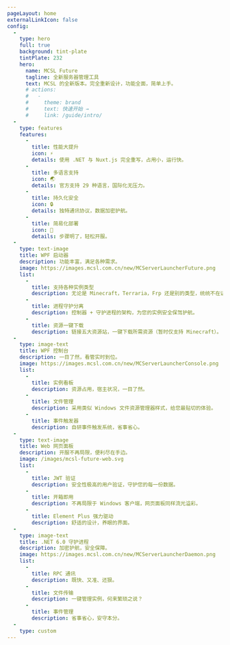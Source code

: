 ```yaml
---
pageLayout: home
externalLinkIcon: false
config:
  -
    type: hero
    full: true
    background: tint-plate
    tintPlate: 232
    hero:
      name: MCSL Future
      tagline: 全新服务器管理工具
      text: MCSL 的全新版本。完全重新设计，功能全面，简单上手。
      # actions:
      #   -
      #     theme: brand
      #     text: 快速开始 →
      #     link: /guide/intro/
  -
    type: features
    features:
      -
        title: 性能大提升
        icon: ⚡
        details: 使用 .NET 与 Nuxt.js 完全重写，占用小，运行快。
      -
        title: 多语言支持
        icon: 🌏
        details: 官方支持 29 种语言，国际化无压力。
      -
        title: 持久化安全
        icon: 🔒
        details: 独特通讯协议，数据加密护航。
      -
        title: 简易化部署
        icon: 📝
        details: 步骤明了，轻松开服。
  -
    type: text-image
    title: WPF 启动器
    description: 功能丰富，满足各种需求。
    image: https://images.mcsl.com.cn/new/MCServerLauncherFuture.png
    list:
      -
        title: 支持各种实例类型
        description: 无论是 Minecraft，Terraria，Frp 还是别的类型，统统不在话下。
      -
        title: 进程守护分离
        description: 控制器 + 守护进程的架构，为您的实例安全保驾护航。
      -
        title: 资源一键下载
        description: 链接五大资源站，一键下载所需资源（暂时仅支持 Minecraft）。
  -
    type: image-text
    title: WPF 控制台
    description: 一目了然，看管实时到位。
    image: https://images.mcsl.com.cn/new/MCServerLauncherConsole.png
    list:
      -
        title: 实例看板
        description: 资源占用，宿主状况，一目了然。
      -
        title: 文件管理
        description: 采用类似 Windows 文件资源管理器样式，给您最贴切的体验。
      -
        title: 事件触发器
        description: 自研事件触发系统，省事省心。
  -
    type: text-image
    title: Web 网页面板
    description: 开服不再局限，便利尽在手边。
    image: /images/mcsl-future-web.svg
    list:
      -
        title: JWT 验证
        description: 安全性极高的用户验证，守护您的每一份数据。
      -
        title: 开箱即用
        description: 不再局限于 Windows 客户端，网页面板同样流光溢彩。
      -
        title: Element Plus 强力驱动
        description: 舒适的设计，养眼的界面。
  -
    type: image-text
    title: .NET 6.0 守护进程
    description: 加密护航，安全保障。
    image: https://images.mcsl.com.cn/new/MCServerLauncherDaemon.png
    list:
      -
        title: RPC 通讯
        description: 既快、又准、还狠。
      -
        title: 文件传输
        description: 一键管理实例，何来繁琐之说？
      -
        title: 事件管理
        description: 省事省心，安守本分。
  -
    type: custom
---
```

<CardGrid>
  <RepoCard repo="MCSLTeam/MCServerLauncher-Future" />
  <RepoCard repo="MCSLTeam/MCServerLauncher-Future-Web" />
</CardGrid>